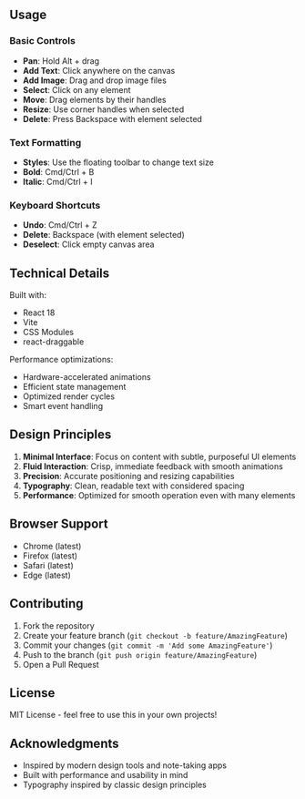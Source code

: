 ## Usage

### Basic Controls
- **Pan**: Hold Alt + drag
- **Add Text**: Click anywhere on the canvas
- **Add Image**: Drag and drop image files
- **Select**: Click on any element
- **Move**: Drag elements by their handles
- **Resize**: Use corner handles when selected
- **Delete**: Press Backspace with element selected

### Text Formatting
- **Styles**: Use the floating toolbar to change text size
- **Bold**: Cmd/Ctrl + B
- **Italic**: Cmd/Ctrl + I

### Keyboard Shortcuts
- **Undo**: Cmd/Ctrl + Z
- **Delete**: Backspace (with element selected)
- **Deselect**: Click empty canvas area

## Technical Details

Built with:
- React 18
- Vite
- CSS Modules
- react-draggable

Performance optimizations:
- Hardware-accelerated animations
- Efficient state management
- Optimized render cycles
- Smart event handling

## Design Principles

1. **Minimal Interface**: Focus on content with subtle, purposeful UI elements
2. **Fluid Interaction**: Crisp, immediate feedback with smooth animations
3. **Precision**: Accurate positioning and resizing capabilities
4. **Typography**: Clean, readable text with considered spacing
5. **Performance**: Optimized for smooth operation even with many elements

## Browser Support

- Chrome (latest)
- Firefox (latest)
- Safari (latest)
- Edge (latest)

## Contributing

1. Fork the repository
2. Create your feature branch (`git checkout -b feature/AmazingFeature`)
3. Commit your changes (`git commit -m 'Add some AmazingFeature'`)
4. Push to the branch (`git push origin feature/AmazingFeature`)
5. Open a Pull Request

## License

MIT License - feel free to use this in your own projects!

## Acknowledgments

- Inspired by modern design tools and note-taking apps
- Built with performance and usability in mind
- Typography inspired by classic design principles
